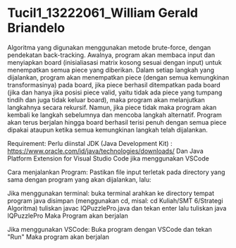 # Tucil1_13222061_William Gerald Briandelo

Algoritma yang digunakan menggunakan metode brute-force, dengan pendekatan back-tracking. Awalnya, program akan membaca input dan menyiapkan board (inisialiasasi matrix kosong sesuai dengan input) untuk menempatkan semua piece yang diberikan. Dalam setiap langkah yang dijalankan, program akan menempatkan piece (dengan semua kemungkinan transformasinya) pada board, jika piece berhasil ditempatkan pada board (jika dan hanya jika posisi piece valid, yaitu tidak ada piece yang tumpang tindih dan juga tidak keluar board), maka program akan melanjutkan langkahnya secara rekursif. Namun, jika piece  tidak maka program akan kembali ke langkah sebelumnya dan mencoba langkah alternatif. Program akan terus berjalan hingga board berhasil terisi penuh dengan semua piece dipakai ataupun ketika semua kemungkinan langkah telah dijalankan.

Requirement: 
Perlu diinstal JDK (Java Development Kit) : https://www.oracle.com/id/java/technologies/downloads/
Dan Java Platform Extension for Visual Studio Code jika menggunakan VSCode

Cara menjalankan Program: 
Pastikan file input terletak pada directory yang sama dengan program yang akan dijalankan, lalu:

Jika menggunakan terminal: 
buka terminal
arahkan ke directory tempat program java disimpan (menggunakan cd, misal: cd Kuliah/SMT 6/Strategi Algoritma)
tuliskan javac IQPuzzlePro.java dan tekan enter
lalu tuliskan java IQPuzzlePro
Maka Program akan berjalan

Jika menggunakan VSCode:
Buka program dengan VSCode dan tekan "Run"
Maka program akan berjalan
